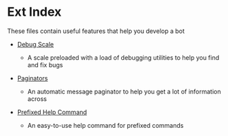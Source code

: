 # Ext Index

These files contain useful features that help you develop a bot

- [Debug Scale](debug_scale)
    - A scale preloaded with a load of debugging utilities to help you find and fix bugs

- [Paginators](paginators)
    - An automatic message paginator to help you get a lot of information across

- [Prefixed Help Command](prefixed_help_command)
    - An easy-to-use help command for prefixed commands
